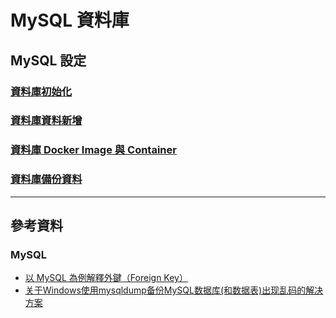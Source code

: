 # MySQL 資料庫
## MySQL 設定
### [資料庫初始化](/markdown/mysql/database_init.md)
### [資料庫資料新增](/markdown/mysql/database_new.md)
### [資料庫 Docker Image 與 Container](/markdown/mysql/docker_mysql.md)
### [資料庫備份資料](/markdown/mysql/database_dump.md)
---
## 參考資料
### MySQL
* [以 MySQL 為例解釋外鍵（Foreign Key）](https://b-l-u-e-b-e-r-r-y.github.io/post/ForeignKey/)
* [关于Windows使用mysqldump备份MySQL数据库(和数据表)出现乱码的解决方案](https://blog.csdn.net/m0_53184209/article/details/142784384)